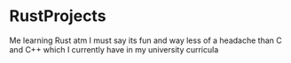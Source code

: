 # RustProjects
 
Me learning Rust atm
I must say its fun and way less of a headache than C and C++ which I currently have in my university curricula
